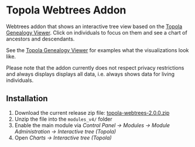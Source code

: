 # Topola  Webtrees Addon

Webtrees addon that shows an interactive tree view based on the [Topola Genealogy Viewer](https://pewu.github.io/topola-viewer). Click on individuals to focus on them and see a chart of ancestors and descendants.

See the [Topola Genealogy Viewer](https://pewu.github.io/topola-viewer) for examples what the visualizations look like.

Please note that the addon currently does not respect privacy restrictions and always displays displays all data, i.e. always shows data for living individuals.

## Installation

1. Download the current release zip file: [topola-webtrees-2.0.0.zip](https://github.com/PeWu/topola-webtrees/releases/download/2.0.0/topola-webtrees-2.0.0.zip)
2. Unzip the file into the `modules_v4/` folder
3. Enable the main module via *Control Panel -> Modules -> Module Administration -> Interactive tree (Topola)*
4. Open *Charts -> Interactive tree (Topola)*
